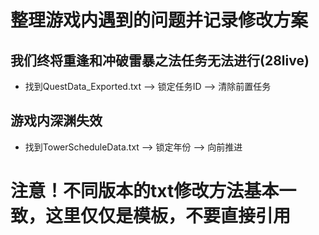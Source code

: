 # 整理游戏内遇到的问题并记录修改方案
## 我们终将重逢和冲破雷暴之法任务无法进行(28live)
- 找到QuestData_Exported.txt --> 锁定任务ID --> 清除前置任务
## 游戏内深渊失效
- 找到TowerScheduleData.txt --> 锁定年份 --> 向前推进

# 注意！不同版本的txt修改方法基本一致，这里仅仅是模板，不要直接引用
